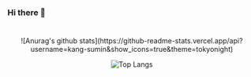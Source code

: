### Hi there 👋

<!--
**kang-sumin/kang-sumin** is a ✨ _special_ ✨ repository because its `README.md` (this file) appears on your GitHub profile.

Here are some ideas to get you started:

- 🔭 I’m currently working on ...
- 🌱 I’m currently learning ...
- 👯 I’m looking to collaborate on ...
- 🤔 I’m looking for help with ...
- 💬 Ask me about ...
- 📫 How to reach me: ...
- 😄 Pronouns: ...
- ⚡ Fun fact: ...
-->

#
<div align="center">
<!-- Stats표 만들기 -->
![Anurag's github stats](https://github-readme-stats.vercel.app/api?username=kang-sumin&show_icons=true&theme=tokyonight)

<!--스타일 참고 링크 https://github.com/anuraghazra/github-readme-stats/blob/master/themes/README.md
출처: https://eunhee-programming.tistory.com/244?category=1233835 [코드짜는 문과녀]-->

<!-- 언어 사용량 통계 나타내기 -->
![Top Langs](https://github-readme-stats.vercel.app/api/top-langs/?username=kang-sumin&layout=compact&theme=tokyonight)


